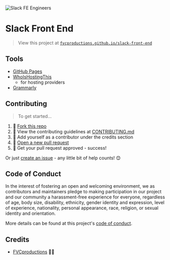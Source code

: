 ![Slack FE Engineers](https://i.imgur.com/hSG2KWa.png)

# Slack Front End

> View this project at [`fvcproductions.github.io/slack-front-end`](https://fvcproductions.github.io/slack-front-end)

## Tools

* [GitHub Pages](https://pages.github.com)
* [WhoIsHostingThis](https://www.whoishostingthis.com)
  * for hosting providers
* [Grammarly](https://grammarly.com)

## Contributing

> To get started...

1.  🍴 [Fork this repo](https://github.com/fvcproductions/slack-front-end#fork-destination-box)
2.  🔨 View the contributing guidelines at [CONTRIBUTING.md](CONTRIBUTING.md)
3.  👥 Add yourself as a contributor under the credits section
4.  🔧 [Open a new pull request](https://github.com/fvcproductions/slack-front-end/compare)
5.  🎉 Get your pull request approved - success!

Or just [create an issue](https://github.com/fvcproductions/slack-front-end/issues) - any little bit of help counts! 😊

## Code of Conduct

In the interest of fostering an open and welcoming environment, we as contributors and maintainers pledge to making participation in our project and our community a harassment-free experience for everyone, regardless of age, body size, disability, ethnicity, gender identity and expression, level of experience, nationality, personal appearance, race, religion, or sexual identity and orientation.

More details can be found at this project's [code of conduct](.github/CODE_OF_CONDUCT.md).

## Credits

* [FVCproductions](https://github.com/fvcproductions) 🍓🍫
